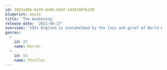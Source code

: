```yaml
---
id: 3931a98b-6af8-4e8b-bdd7-1426196fb138
blueprint: movie
title: 'The Awakening'
release_date: '2011-08-17'
overview: '1921 England is overwhelmed by the loss and grief of World War I. Hoax exposer Florence Cathcart (Hall) visits a boarding school to explain sightings of a child ghost.'
genres:
  -
    id: 27
    name: Horror
  -
    id: 53
    name: Thriller
---
```

